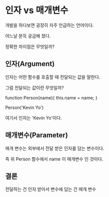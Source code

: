 # 인자 vs 매개변수

개발을 하다보면 굉장히 자주 언급하는 언어이다.

어느날 문득 궁금해 졌다.

정확한 차이점은 무엇일까?

## 인자(Argument)

인자는 어떤 함수를 호출할 때 전달되는 값을 말한다.

그럼 전달되는 값이란 무엇일까?

function Person(name){
this.name = name;
}

Person('Kevin Yo')

여기서 인자는 'Kevin Yo'이다.

## 매개변수(Parameter)

매개 변수는 외부에서 전달 받은 인자를 담는 변수이다.

즉 위 Person 함수에서 name 이 매개변수 인 것이다.

## 결론

전달하는 건 인자
받아서 변수에 담는 건 매개 변수
